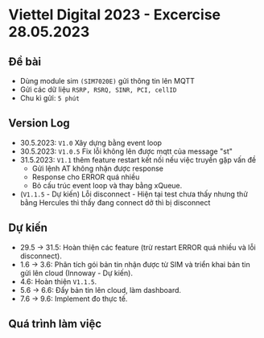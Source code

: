 # Viettel Digital 2023 - Excercise 28.05.2023

## Đề bài
- Dùng module sim `(SIM7020E)` gửi thông tin lên MQTT
- Gửi các dữ liệu `RSRP, RSRQ, SINR, PCI, cellID`
- Chu kì gửi: `5 phút`

## Version Log
- 30.5.2023: `V1.0`   Xây dựng bằng event loop
- 30.5.2023: `V1.0.5` Fix lỗi không lên được mqtt của message "st"
- 31.5.2023: `V1.1`   thêm feature restart kết nối nếu việc truyền gặp vấn đề
  + Gửi lệnh AT không nhận được response
  + Response cho ERROR quá nhiều
  + Bỏ cấu trúc event loop và thay bằng xQueue.
- (`V1.1.5` -  Dự kiến) Lỗi disconnect - Hiện tại test chưa thấy nhưng thử bằng Hercules thì thấy đang connect dở thì bị disconnect

## Dự kiến
- 29.5 -> 31.5: Hoàn thiện các feature (trừ restart ERROR quá nhiều và lỗi disconnect).
-  1.6 ->  3.6: Phân tích gói bản tin nhận được từ SIM và triển khai bản tin gửi lên cloud (Innoway -  Dự kiến).
-  4.6: Hoàn thiện `V1.1.5`.
-  5.6 ->  6.6: Đẩy bản tin lên cloud, làm dashboard.
-  7.6 ->  9.6: Implement đo thực tế.

## Quá trình làm việc 

